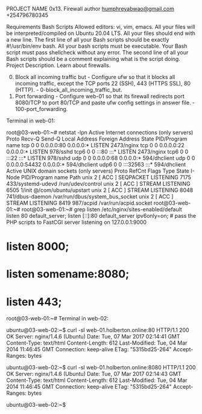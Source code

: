 PROJECT NAME 
0x13. Firewall
 author
humphreyabwao@gmail.com
+254796780345


Requirements
Bash Scripts
Allowed editors: vi, vim, emacs.
All your files will be interpreted/compiled on Ubuntu 20.04 LTS.
All your files should end with a new line.
The first line of all your Bash scripts should be exactly #!/usr/bin/env bash.
All your bash scripts must be executable.
Your Bash script must pass shellcheck without any error.
The second line of all your Bash scripts should be a comment explaining what is the script doing.
Project Description.
Learn about firewalls.

0. Block all incoming traffic but - Configure ufw so that it blocks all incoming traffic, except the TCP ports 22 (SSH), 443 (HTTPS SSL), 80 (HTTP). - 0-block_all_incoming_traffic_but.
1. Port forwarding - Configure web-01 so that its firewall redirects port 8080/TCP to port 80/TCP and paste ufw config settings in answer file. - 100-port_forwarding.

Terminal in web-01:

 root@03-web-01:~# netstat -lpn
 Active Internet connections (only servers)
 Proto Recv-Q Send-Q Local Address           Foreign Address         State       PID/Program name
 tcp        0      0 0.0.0.0:80              0.0.0.0:*               LISTEN      2473/nginx
 tcp        0      0 0.0.0.0:22              0.0.0.0:*               LISTEN      978/sshd
 tcp6       0      0 :::80                   :::*                    LISTEN      2473/nginx
 tcp6       0      0 :::22                   :::*                    LISTEN      978/sshd
 udp        0      0 0.0.0.0:68              0.0.0.0:*                           594/dhclient
 udp        0      0 0.0.0.0:54432           0.0.0.0:*                           594/dhclient
 udp6       0      0 :::32563                :::*                                594/dhclient
 Active UNIX domain sockets (only servers)
 Proto RefCnt Flags       Type       State         I-Node   PID/Program name    Path
 unix  2      [ ACC ]     SEQPACKET  LISTENING     7175     433/systemd-udevd   /run/udev/control
 unix  2      [ ACC ]     STREAM     LISTENING     6505     1/init              @/com/ubuntu/upstart
 unix  2      [ ACC ]     STREAM     LISTENING     8048     741/dbus-daemon     /var/run/dbus/system_bus_socket
 unix  2      [ ACC ]     STREAM     LISTENING     8419     987/acpid           /var/run/acpid.socket
 root@03-web-01:~#
 root@03-web-01:~# grep listen /etc/nginx/sites-enabled/default
     listen 80 default_server;
     listen [::]:80 default_server ipv6only=on;
     # pass the PHP scripts to FastCGI server listening on 127.0.0.1:9000
 #   listen 8000;
 #   listen somename:8080;
 #   listen 443;
 root@03-web-01:~#
Terminal in web-02:

ubuntu@03-web-02:~$ curl -sI web-01.holberton.online:80
HTTP/1.1 200 OK
Server: nginx/1.4.6 (Ubuntu)
Date: Tue, 07 Mar 2017 02:14:41 GMT
Content-Type: text/html
Content-Length: 612
Last-Modified: Tue, 04 Mar 2014 11:46:45 GMT
Connection: keep-alive
ETag: "5315bd25-264"
Accept-Ranges: bytes

ubuntu@03-web-02:~$ curl -sI web-01.holberton.online:8080
HTTP/1.1 200 OK
Server: nginx/1.4.6 (Ubuntu)
Date: Tue, 07 Mar 2017 02:14:43 GMT
Content-Type: text/html
Content-Length: 612
Last-Modified: Tue, 04 Mar 2014 11:46:45 GMT
Connection: keep-alive
ETag: "5315bd25-264"
Accept-Ranges: bytes

ubuntu@03-web-02:~$

